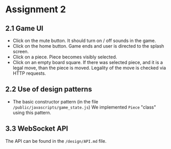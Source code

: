 # Assignment 2

## 2.1 Game UI
- Click on the mute button. It should turn on / off sounds in the game.
- Click on the home button. Game ends and user is directed to the splash screen.
- Click on a piece. Piece becomes visibly selected. 
- Click on an empty board square. If there was selected piece, and it is a legal move, than the piece is moved.
   Legality of the move is checked via HTTP requests.

## 2.2 Use of design patterns
- The basic constructor pattern (in the file `/public/javascripts/game_state.js`)
   We implemented `Piece` "class" using this pattern.

## 3.3 WebSocket API

The API can be found in the `/design/API.md` file.
